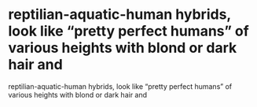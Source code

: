 # reptilian-aquatic-human hybrids, look like “pretty perfect humans” of various heights with blond or dark hair and

reptilian-aquatic-human hybrids, look like “pretty perfect humans” of various heights with blond or dark hair and